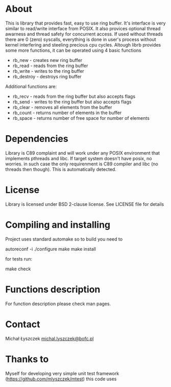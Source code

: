 About
=====

This is library that provides fast, easy to use ring buffer. It's interface is
very similar to read/write interface from POSIX. It also provices optional
thread awarness and thread safety for concurrent access. If used without threads
there are 0 (zero) syscalls, everything is done in user's process without kernel
interfering and steeling precious cpu cycles. Altough librb provides
some more functions, it can be operated using 4 basic functions

  * rb_new - creates new ring buffer
  * rb_read - reads from the ring buffer
  * rb_write - writes to the ring buffer
  * rb_destroy - destroys ring buffer

Additional functions are:

  * rb_recv - reads from the ring buffer but also accepts flags
  * rb_send - writes to the ring buffer but also accepts flags
  * rb_clear - removes all elements from the buffer
  * rb_count - returns number of elements in the buffer
  * rb_space - returns number of free space for number of elements

Dependencies
============

Library is C89 complaint and will work under any POSIX environment that
implements pthreads and libc. If target system doesn't have posix, no worries.
in such case the only requirenment is C89 compiler and libc (no threads then
though). This is automatically detected.

License
=======

Library is licensed under BSD 2-clause license. See LICENSE file for details

Compiling and installing
========================

Project uses standard automake so to build you need to

autoreconf -i
./configure
make
make install

for tests run:

make check

Functions description
=====================

For function description please check man pages.

Contact
=======

Michał Łyszczek <michal.lyszczek@bofc.pl>

Thanks to
=========

Myself for developing very simple unit test framework
(https://github.com/mlyszczek/mtest) this code uses
